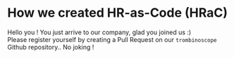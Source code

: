 # How we created HR-as-Code (HRaC)

Hello you ! You just arrive to our company, glad you joined us :)  
Please register yourself by creating a Pull Request on our `trombinoscope` Github repository.. No joking !

